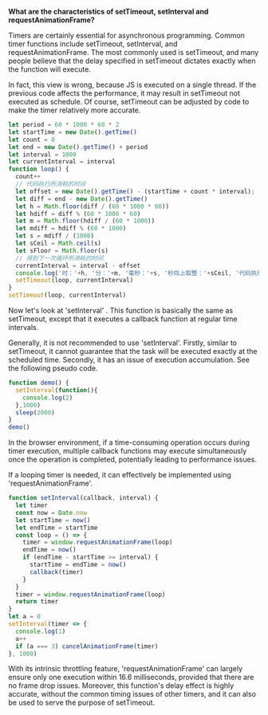 **What are the characteristics of setTimeout, setInterval and requestAnimationFrame?**

Timers are certainly essential for asynchronous programming. Common timer functions include setTimeout, setInterval, and requestAnimationFrame. The most commonly used is setTimeout, and many people believe that the delay specified in setTimeout dictates exactly when the function will execute.

In fact, this view is wrong, because JS is executed on a single thread. If the previous code affects the performance, it may result in setTimeout not executed as schedule. Of course, setTimeout can be adjusted by code to make the timer relatively more accurate.

```JavaScript
let period = 60 * 1000 * 60 * 2
let startTime = new Date().getTime()
let count = 0
let end = new Date().getTime() + period
let interval = 1000
let currentInterval = interval
function loop() {
  count++
  // 代码执行所消耗的时间
  let offset = new Date().getTime() - (startTime + count * interval);
  let diff = end - new Date().getTime()
  let h = Math.floor(diff / (60 * 1000 * 60))
  let hdiff = diff % (60 * 1000 * 60)
  let m = Math.floor(hdiff / (60 * 1000))
  let mdiff = hdiff % (60 * 1000)
  let s = mdiff / (1000)
  let sCeil = Math.ceil(s)
  let sFloor = Math.floor(s)
  // 得到下一次循环所消耗的时间
  currentInterval = interval - offset 
  console.log('时：'+h, '分：'+m, '毫秒：'+s, '秒向上取整：'+sCeil, '代码执行时间：'+offset, '下次循环间隔'+currentInterval) 
  setTimeout(loop, currentInterval)
}
setTimeout(loop, currentInterval)
```

Now let's look at 'setInterval' . This function is basically the same as setTimeout, except that it executes a callback function at regular time intervals. 

Generally, it is not recommended to use 'setInterval'. Firstly, similar to setTimeout, it cannot guarantee that the task will be executed exactly at the scheduled time. Secondly, it has an issue of execution accumulation.  See the following pseudo code.

```JavaScript
function demo() {
  setInterval(function(){
    console.log(2)
  },1000)
  sleep(2000)
}
demo()
```

In the browser environment, if a time-consuming operation occurs during timer execution, multiple callback functions may execute simultaneously once the operation is completed, potentially leading to performance issues. 

If a looping timer is needed, it can effectively be implemented using 'requestAnimationFrame'.

```JavaScript
function setInterval(callback, interval) {
  let timer
  const now = Date.now
  let startTime = now()
  let endTime = startTime
  const loop = () => {
    timer = window.requestAnimationFrame(loop)
    endTime = now()
    if (endTime - startTime >= interval) {
      startTime = endTime = now()
      callback(timer)
    }
  }
  timer = window.requestAnimationFrame(loop)
  return timer
}
let a = 0
setInterval(timer => {
  console.log(1)
  a++
  if (a === 3) cancelAnimationFrame(timer)
}, 1000)
```

With its intrinsic throttling feature, 'requestAnimationFrame' can largely ensure only one execution within 16.6 milliseconds, provided that there are no frame drop issues. Moreover, this function's delay effect is highly accurate, without the common timing issues of other timers, and it can also be used to serve the purpose of setTimeout.